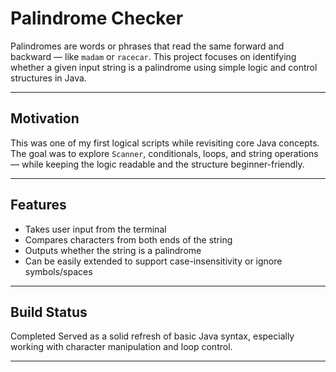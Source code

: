 # Palindrome Checker 
Palindromes are words or phrases that read the same forward and backward — like `madam` or `racecar`. This project focuses on identifying whether a given input string is a palindrome using simple logic and control structures in Java.

---
## Motivation

This was one of my first logical scripts while revisiting core Java concepts. The goal was to explore `Scanner`, conditionals, loops, and string operations — while keeping the logic readable and the structure beginner-friendly.

---
## Features

- Takes user input from the terminal
- Compares characters from both ends of the string
- Outputs whether the string is a palindrome
- Can be easily extended to support case-insensitivity or ignore symbols/spaces

---
##  Build Status

Completed 
Served as a solid refresh of basic Java syntax, especially working with character manipulation and loop control.

---
